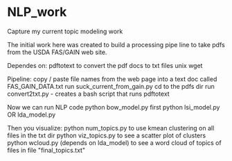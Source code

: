 # NLP_work
Capture my current topic modeling work

The initial work here was created to build a processing pipe line to take pdfs from the USDA FAS/GAIN web site.

Dependes on:
pdftotext to convert the pdf docs to txt files
unix wget


Pipeline:
copy / paste file names from the web page into a text doc called FAS_GAIN_DATA.txt
run suck_current_from_gain.py
cd to the pdfs dir
run convert2txt.py - creates a bash script that runs pdftotext

Now we can run NLP code
python bow_model.py first
python lsi_model.py OR lda_model.py

Then you visualize:
python num_topics.py to use kmean clustering on all files in the txt dir
python viz_topics.py to see a scatter plot of clusters
python wcloud.py (depends on lda_model) to see a word cloud of topics
       of files in file "final_topics.txt"
